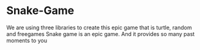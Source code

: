 # Snake-Game
We are using three libraries to create this epic game that is turtle, random and freegames Snake game is an epic game. And it provides so many past moments to you

